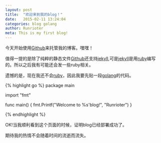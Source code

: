 ```yaml
---
layout: post
title:  "欢迎来到我的blog！"
date:   2015-02-11 13:24:04
categories: blog golang
author: Runrioter
meta: This is my first blog!
---
```

今天开始使用[Github][github]来托管我的博客。嘿嘿！

值得一提的是除了纯粹的静态文件[Github][github]还支持[jekyll][jekyll],可是[jekyll][jekyll]是用[ruby][ruby]编写的。所以之后我有可能还会发一些ruby相关。

遗憾的是，现在我还不会[ruby][ruby]，因此我要先贴一段[golang][golang]的代码。

{% highlight go %}
package main

import "fmt"

func main() {
	fmt.Printf("Welcome to %s'blog!", "Runrioter")
}

{% endhighlight %}

OK!当我顺利看到这个页面的时候，证明blog已经部署成功了。

期待我的热情不会随着时间的流逝而流失。

[jekyll]:      http://jekyllrb.com
[jekyll-gh]:   https://github.com/jekyll/jekyll
[jekyll-help]: https://github.com/jekyll/jekyll-help
[ruby]: https://www.ruby-lang.org
[golang]: https://golang.org
[github]: https://github.com